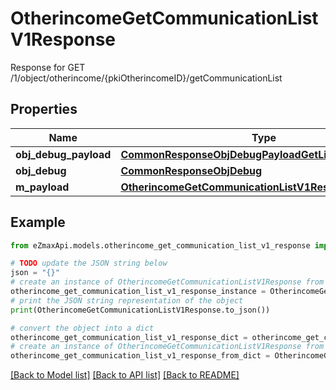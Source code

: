 # OtherincomeGetCommunicationListV1Response

Response for GET /1/object/otherincome/{pkiOtherincomeID}/getCommunicationList

## Properties

Name | Type | Description | Notes
------------ | ------------- | ------------- | -------------
**obj_debug_payload** | [**CommonResponseObjDebugPayloadGetList**](CommonResponseObjDebugPayloadGetList.md) |  | 
**obj_debug** | [**CommonResponseObjDebug**](CommonResponseObjDebug.md) |  | [optional] 
**m_payload** | [**OtherincomeGetCommunicationListV1ResponseMPayload**](OtherincomeGetCommunicationListV1ResponseMPayload.md) |  | 

## Example

```python
from eZmaxApi.models.otherincome_get_communication_list_v1_response import OtherincomeGetCommunicationListV1Response

# TODO update the JSON string below
json = "{}"
# create an instance of OtherincomeGetCommunicationListV1Response from a JSON string
otherincome_get_communication_list_v1_response_instance = OtherincomeGetCommunicationListV1Response.from_json(json)
# print the JSON string representation of the object
print(OtherincomeGetCommunicationListV1Response.to_json())

# convert the object into a dict
otherincome_get_communication_list_v1_response_dict = otherincome_get_communication_list_v1_response_instance.to_dict()
# create an instance of OtherincomeGetCommunicationListV1Response from a dict
otherincome_get_communication_list_v1_response_from_dict = OtherincomeGetCommunicationListV1Response.from_dict(otherincome_get_communication_list_v1_response_dict)
```
[[Back to Model list]](../README.md#documentation-for-models) [[Back to API list]](../README.md#documentation-for-api-endpoints) [[Back to README]](../README.md)


